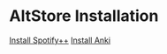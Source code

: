 # AltStore Installation
[Install Spotify++](https://tinyurl.com/27mez3mz)
[Install Anki](https://tinyurl.com/2ym82sux)
